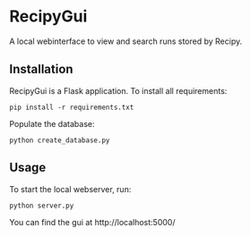 # RecipyGui

A local webinterface to view and search runs stored by Recipy.

## Installation

RecipyGui is a Flask application. To install all requirements:

```pip install -r requirements.txt```

Populate the database:

```python create_database.py```

## Usage

To start the local webserver, run:

```python server.py```

You can find the gui at http://localhost:5000/
